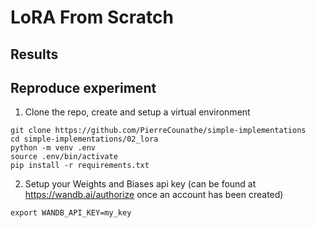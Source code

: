 # LoRA From Scratch


## Results

## Reproduce experiment
1. Clone the repo, create and setup a virtual environment
```shell
git clone https://github.com/PierreCounathe/simple-implementations
cd simple-implementations/02_lora
python -m venv .env
source .env/bin/activate
pip install -r requirements.txt
```

2. Setup your Weights and Biases api key (can be found at https://wandb.ai/authorize once an account has been created)
```shell
export WANDB_API_KEY=my_key
```


